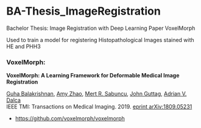 # BA-Thesis_ImageRegistration
Bachelor Thesis: Image Registration with Deep Learning Paper VoxelMorph

Used to train a model for registering Histopathological Images stained with HE and PHH3

### VoxelMorph:

**VoxelMorph: A Learning Framework for Deformable Medical Image Registration** 

[Guha Balakrishnan](http://people.csail.mit.edu/balakg/), [Amy Zhao](http://people.csail.mit.edu/xamyzhao/), [Mert R. Sabuncu](http://sabuncu.engineering.cornell.edu/), [John Guttag](https://people.csail.mit.edu/guttag/), [Adrian V. Dalca](http://adalca.mit.edu)  
IEEE TMI: Transactions on Medical Imaging. 2019. 
[eprint arXiv:1809.05231](https://arxiv.org/abs/1809.05231)


- https://github.com/voxelmorph/voxelmorph